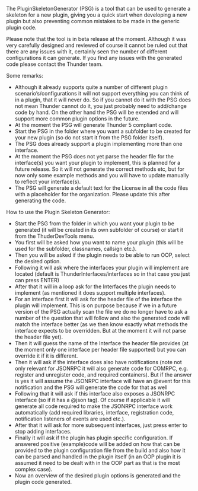 The PluginSkeletonGenerator (PSG) is a tool that can be used to generate a skeleton for a new plugin, giving you a quick start when developing a new plugin but also preventing common mistakes to be made in the generic plugin code.

Please note that the tool is in beta release at the moment. Although it was very carefully designed and reviewed of course it cannot be ruled out that there are any issues with it, certainly seen the number of different configurations it can generate. If you find any issues with the generated code please contact the Thunder team.

Some remarks:

* Although it already supports quite a number of different plugin scenario’s/configurations it will not support everything you can think of in a plugin, that it will never do. So if you cannot do it with the PSG does not mean Thunder cannot do it, you just probably need to add/change code by hand. On the other hand the PSG will be extended and will support more common plugin options in the future.
* At the moment the PSG will generate Thunder 5 compliant code.
* Start the PSG in the folder where you want a subfolder to be created for your new plugin (so do not start it from the PSG folder itself).
* The PSG does already support a plugin implementing more than one interface.
* At the moment the PSG does not yet parse the header file for the interface(s) you want your plugin to implement, this is planned for a future release. So it will not generate the correct methods etc, but for now only some example methods and you will have to update manually to reflect your interface(s).
* The PSG will generate a default text for the License in all the code files with a placeholder for the organization. Please update this after generating the code.

How to use the Plugin Skeleton Generator:

* Start the PSG from the folder in which you want your plugin to be generated (it will be created in its own subfolder of course) or start it from the ThuderDevTools menu.
* You first will be asked how you want to name your plugin (this will be used for the subfolder, classnames, callsign etc.).
* Then you will be asked if the plugin needs to be able to run OOP, select the desired option.
* Following it will ask where the interfaces your plugin will implement are located (default is ThunderInterfaces/interfaces so in that case you just can press ENTER)
* After that it will in a loop ask for the Interfaces the plugin needs to implement (as mentioned it does support multiple interfaces).
* For an interface first it will ask for the header file of the interface the plugin will implement. This is on purpose because if we in a future version of the PSG actually scan the file we do no longer have to ask a number of the question that will follow and also the generated code will match the interface better (as we then know exactly what methods the interface expects to be overridden. But at the moment it will not parse the header file yet).
* Then it will guess the name of the Interface the header file provides (at the moment only one interface per header file supported) but you can override it if it is different.
* Then it will ask if the interface does also have notifications (note not only relevant for JSONRPC it will also generate code for COMRPC, e.g. register and unregister code, and required containers). But if the answer is yes it will assume the JSONRPC interface will have an @event for this notification and the PSG will generate the code for that as well
* Following that it will ask if this interface also exposes a JSONRPC interface (so if it has a @json tag). Of course if applicable it will generate all code required to make the JSONRPC interface work automatically (add required libraries, interface, registration code, notification listeners of events are used etc.).
* After that it will ask for more subsequent interfaces, just press enter to stop adding interfaces.
* Finally it will ask if the plugin has plugin specific configuration. If answered positive (example)code will be added on how that can be provided to the plugin configuration file from the build and also how it can be parsed and handled in the plugin itself (in an OOP plugin it is assumed it need to be dealt with in the OOP part as that is the most complex case).
* Now an overview of the desired plugin options is generated and the plugin code generated.
